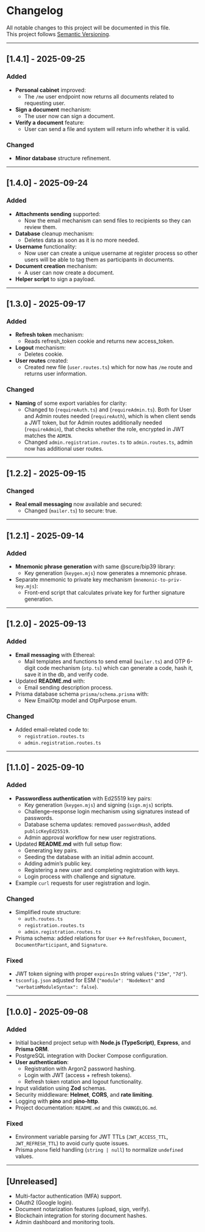 # Changelog

All notable changes to this project will be documented in this file.  
This project follows [Semantic Versioning](https://semver.org/).

---
## [1.4.1] - 2025-09-25
### Added
- **Personal cabinet** improved:
  - The `/me` user endpoint now returns all documents related to requesting user.
- **Sign a document** mechanism:
  - The user now can sign a document.
- **Verify a document** feature:
  - User can send a file and system will return info whether it is valid.

### Changed
- **Minor database** structure refinement.

---
## [1.4.0] - 2025-09-24
### Added
- **Attachments sending** supported:
  - Now the email mechanism can send files to recipients so they can review them.
- **Database** cleanup mechanism:
  - Deletes data as soon as it is no more needed.
- **Username** functionality:
  -  Now user can create a unique username at register process so other users will be able to tag them as participants in documents.
- **Document creation** mechanism:
  - A user can now create a document.
- **Helper script** to sign a payload.

---
## [1.3.0] - 2025-09-17
### Added
- **Refresh token** mechanism:
  - Reads refresh_token cookie and returns new access_token.
- **Logout** mechanism:
  - Deletes cookie.
- **User routes** created:
  -  Created new file (`user.routes.ts`) which for now has `/me` route and returns user information.

### Changed
- **Naming** of some export variables for clarity:
  - Changed to (`requireAuth.ts`) and (`requireAdmin.ts`). Both for User and Admin routes needed (`requireAuth`), which is when client sends a JWT token, but for Admin routes additionally needed (`requireAdmin`), that checks whether the role, encrypted in JWT matches the `ADMIN`.
  - Changed `admin.registration.routes.ts` to `admin.routes.ts`, admin now has additional user routes.

---
## [1.2.2] - 2025-09-15
### Changed
- **Real email messaging** now available and secured:
  -  Changed (`mailer.ts`) to secure: true.

---
## [1.2.1] - 2025-09-14
### Added
- **Mnemonic phrase generation** with same @scure/bip39 library:
  - Key generation (`keygen.mjs`) now generates a mnemonic phrase.
- Separate mnemonic to private key mechanism (`mnemonic-to-priv-key.mjs`):
  - Front-end script that calculates private key for further signature generation.

---

## [1.2.0] - 2025-09-13
### Added
- **Email messaging** with Ethereal:
  - Mail templates and functions to send email (`mailer.ts`) and OTP 6-digit code mechanism (`otp.ts`) which can generate a code, hash it, save it in the db, and verify code.
- Updated **README.md** with:
  - Email sending description process.
- Prisma database schema `prisma/schema.prisma` with:
  - New EmailOtp model and OtpPurpose enum.

### Changed
- Added email-related code to:
  - `registration.routes.ts`  
  - `admin.registration.routes.ts`

---

## [1.1.0] - 2025-09-10
### Added
- **Passwordless authentication** with Ed25519 key pairs:
  - Key generation (`keygen.mjs`) and signing (`sign.mjs`) scripts.
  - Challenge–response login mechanism using signatures instead of passwords.
  - Database schema updates: removed `passwordHash`, added `publicKeyEd25519`.
  - Admin approval workflow for new user registrations.
- Updated **README.md** with full setup flow:
  - Generating key pairs.
  - Seeding the database with an initial admin account.
  - Adding admin’s public key.
  - Registering a new user and completing registration with keys.
  - Login process with challenge and signature.
- Example `curl` requests for user registration and login.

### Changed
- Simplified route structure:
  - `auth.routes.ts`  
  - `registration.routes.ts`  
  - `admin.registration.routes.ts`
- Prisma schema: added relations for `User` ↔ `RefreshToken`, `Document`, `DocumentParticipant`, and `Signature`.

### Fixed
- JWT token signing with proper `expiresIn` string values (`"15m"`, `"7d"`).
- `tsconfig.json` adjusted for ESM (`"module": "NodeNext"` and `"verbatimModuleSyntax": false`).

---

## [1.0.0] - 2025-09-08
### Added
- Initial backend project setup with **Node.js (TypeScript)**, **Express**, and **Prisma ORM**.
- PostgreSQL integration with Docker Compose configuration.
- **User authentication**:
  - Registration with Argon2 password hashing.
  - Login with JWT (access + refresh tokens).
  - Refresh token rotation and logout functionality.
- Input validation using **Zod** schemas.
- Security middleware: **Helmet**, **CORS**, and **rate limiting**.
- Logging with **pino** and **pino-http**.
- Project documentation: `README.md` and this `CHANGELOG.md`.

### Fixed
- Environment variable parsing for JWT TTLs (`JWT_ACCESS_TTL`, `JWT_REFRESH_TTL`) to avoid curly quote issues.
- Prisma `phone` field handling (`string | null`) to normalize `undefined` values.

---

## [Unreleased]
- Multi-factor authentication (MFA) support.
- OAuth2 (Google login).
- Document notarization features (upload, sign, verify).
- Blockchain integration for storing document hashes.
- Admin dashboard and monitoring tools.
